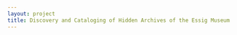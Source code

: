 ```yaml
--- 
layout: project 
title: Discovery and Cataloging of Hidden Archives of the Essig Museum of Entomology
---
```



